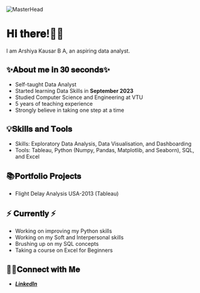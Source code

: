 ![MasterHead](https://cdn.hackernoon.com/images/hzjh3zjk.gif)

# 𝐇𝐢 𝐭𝐡𝐞𝐫𝐞!🙋‍♀️

I am Arshiya Kausar B A, an aspiring data analyst.

## ✨𝐀𝐛𝐨𝐮𝐭 𝐦𝐞 𝐢𝐧 𝟑𝟎 𝐬𝐞𝐜𝐨𝐧𝐝𝐬✨

 - Self-taught Data Analyst
 - Started learning Data Skills in **September 2023**
 - Studied Computer Science and Engineering at VTU
 - 5 years of teaching experience
 - Strongly believe in taking one step at a time
 ## 💡𝐒𝐤𝐢𝐥𝐥𝐬 𝐚𝐧𝐝 𝐓𝐨𝐨𝐥𝐬

   - Skills: Exploratory Data Analysis, Data Visualisation, and Dashboarding 
   - Tools: Tableau, Python (Numpy, Pandas, Matplotlib, and Seaborn), SQL, and Excel

 ## 📚𝐏𝐨𝐫𝐭𝐟𝐨𝐥𝐢𝐨 𝐏𝐫𝐨𝐣𝐞𝐜𝐭𝐬

  - Flight Delay Analysis USA-2013 (Tableau)

 
 ## ⚡️ 𝐂𝐮𝐫𝐫𝐞𝐧𝐭𝐥𝐲 ⚡️

  - Working on improving my Python skills
  - Working on my Soft and Interpersonal skills
  - Brushing up on my SQL concepts
  - Taking a course on Excel for Beginners

## 🙌🏻𝐂𝐨𝐧𝐧𝐞𝐜𝐭 𝐰𝐢𝐭𝐡 𝐌𝐞

-  ***[LinkedIn](HTTP://www.linkedin.com/in/arshiya-kausar)***
 
